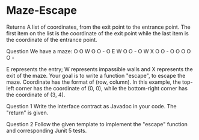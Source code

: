 # Maze-Escape
Returns A list of coordinates, from the exit point to the entrance point. The first item on the list is the coordinate of the exit point while the last item is the coordinate of the entrance point.

Question
We have a maze:
O  O  W  O  O -
O  E  W  O  O -
O  W  X  O  O -
O  O  O  O  O -

E represents the entry; W represents impassible walls and X represents the exit of the maze. Your goal is to write a function "escape", to escape the maze.
Coordinate has the format of (row, column). In this example, the top-left corner has the coordinate of (0, 0), while the bottom-right corner has the coordinate of (3, 4).

Question 1
Write the interface contract as Javadoc in your code. The "return" is given.

Question 2
Follow the given template to implement the "escape" function and corresponding Junit 5 tests.
